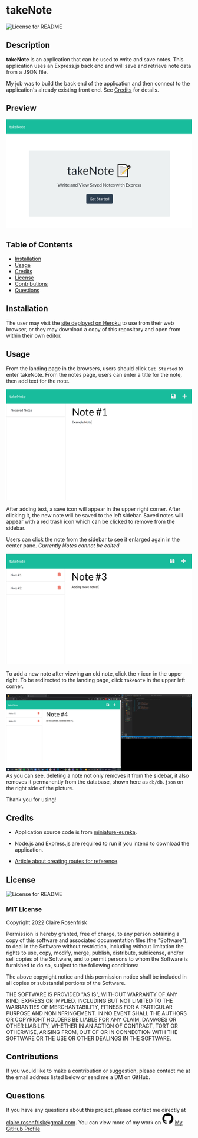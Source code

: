 
  
  # takeNote
  ![License for README](https://img.shields.io/badge/license-MIT-green/)


  ## Description
  **takeNote** is an application that can be used to write and save notes. This application uses an Express.js back end and will save and retrieve note data from a JSON file.

  My job was to build the back end of the application and then connect to the application's already existing front end. See [Credits](#Credits) for details.


  ## Preview
  ![takeNote Landing Page](public/assets/images/LandingPage.png)


  ## Table of Contents
  * [Installation](#Installation)
  * [Usage](#Usage)
  * [Credits](#Credits)
  * [License](#License)
  * [Contributions](#Contributions)
  * [Questions](#Questions)
  

  ## Installation
  The user may visit the [site deployed on Heroku](https://take-note-01.herokuapp.com/) to use from their web browser, or they may download a copy of this repository and open from within their own editor.


  ## Usage

  From the landing page in the browsers, users should click `Get Started` to enter takeNote. From the notes page, users can enter a title for the note, then add text for the note. 
  
  ![Writing First Note](public/assets/images/SampleNote.png)

  After adding text, a save icon will appear in the upper right corner. After clicking it, the new note will be saved to the left sidebar. Saved notes will appear with a red trash icon which can be clicked to remove from the sidebar. 
  
  Users can click the note from the sidebar to see it enlarged again in the center pane. *Currently Notes cannot be edited*

  ![Viewing Saved Notes](public/assets/images/AddingMoreNotes.png)
  
  To add a new note after viewing an old note, click the `+` icon in the upper right. To be redirected to the landing page, click `takeNote` in the upper left corner.

  ![Deleting and Adding New Notes](public/assets/images/DeletingAddingNotes.png)
  As you can see, deleting a note not only removes it from the sidebar, it also removes it permanently from the database, shown here as `db/db.json` on the right side of the picture.

  Thank you for using!

  ## Credits

  * Application source code is from [miniature-eureka](https://github.com/coding-boot-camp/miniature-eureka).

  * Node.js and Express.js are required to run if you intend to download the application.
  
  * [Article about creating routes for reference](https://expressjs.com/en/guide/routing.html).
  


  ## License
  ![License for README](https://img.shields.io/badge/license-MIT-green/)
  
  ### MIT License

  Copyright 2022 Claire Rosenfrisk

  Permission is hereby granted, free of charge, to any person obtaining a copy of this software and associated documentation files (the "Software"), to deal in the Software without restriction, including without limitation the rights to use, copy, modify, merge, publish, distribute, sublicense, and/or sell copies of the Software, and to permit persons to whom the Software is furnished to do so, subject to the following conditions:
      
  The above copyright notice and this permission notice shall be included in all copies or substantial portions of the Software.
      
  THE SOFTWARE IS PROVIDED "AS IS", WITHOUT WARRANTY OF ANY KIND, EXPRESS OR IMPLIED, INCLUDING BUT NOT LIMITED TO THE WARRANTIES OF MERCHANTABILITY, FITNESS FOR A PARTICULAR PURPOSE AND NONINFRINGEMENT. IN NO EVENT SHALL THE AUTHORS OR COPYRIGHT HOLDERS BE LIABLE FOR ANY CLAIM, DAMAGES OR OTHER LIABILITY, WHETHER IN AN ACTION OF CONTRACT, TORT OR OTHERWISE, ARISING FROM, OUT OF OR IN CONNECTION WITH THE SOFTWARE OR THE USE OR OTHER DEALINGS IN THE SOFTWARE.
  

  ## Contributions
  If you would like to make a contribution or suggestion, please contact me at the email address listed below or send me a DM on GitHub.

  ## Questions
  If you have any questions about this project, please contact me directly at claire.rosenfrisk@gmail.com. You can view more of my work on 
  ![GitHub](public/assets/images/github-brands.svg) [My GitHub Profile](https://github.com/crosenfrisk)
